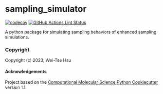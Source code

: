 sampling_simulator
==============================
[//]: # (Badges)
[![codecov](https://codecov.io/gh/wehs7661/sampling_simulator/branch/main/graph/badge.svg)](https://codecov.io/gh/wehs7661/sampling_simulator/branch/main)
[![GitHub Actions Lint Status](https://github.com/wehs7661/sampling_simulator/actions/workflows/lint.yaml/badge.svg)](https://github.com/wehs7661/sampling_simulator/actions/workflows/lint.yaml)


A python package for simulating sampling behaviors of enhanced sampling simulations.

### Copyright

Copyright (c) 2023, Wei-Tse Hsu


#### Acknowledgements
 
Project based on the 
[Computational Molecular Science Python Cookiecutter](https://github.com/molssi/cookiecutter-cms) version 1.1.
